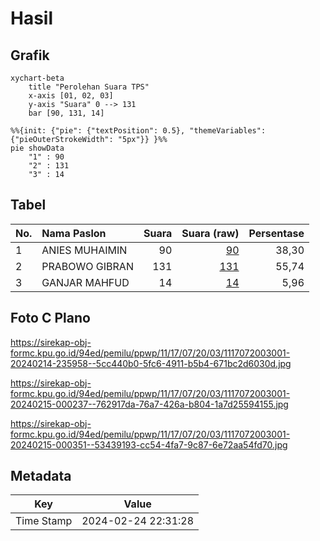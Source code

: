 # Hasil

## Grafik

```mermaid
xychart-beta
    title "Perolehan Suara TPS"
    x-axis [01, 02, 03]
    y-axis "Suara" 0 --> 131
    bar [90, 131, 14]
```

```mermaid
%%{init: {"pie": {"textPosition": 0.5}, "themeVariables": {"pieOuterStrokeWidth": "5px"}} }%%
pie showData
    "1" : 90
    "2" : 131
    "3" : 14
```

## Tabel

| No. | Nama Paslon    | Suara | Suara (raw) | Persentase |
|:--- |:-------------- | -----:| -----------:| ----------:|
| 1   | ANIES MUHAIMIN | 90    | [90][p-1]   | 38,30      |
| 2   | PRABOWO GIBRAN | 131   | [131][p-2]  | 55,74      |
| 3   | GANJAR MAHFUD  | 14    | [14][p-3]   | 5,96       |


[p-1]: https://github.com/gigit-pemilu/pemilu-2024-11-aceh/blob/main/pilpres/hitung-suara/sub/11-aceh/sub/17-bener-meriah/sub/07-timang-gajah/sub/2003-cekal-baru/sub/001-tps/sub/paslon-1.txt
[p-2]: https://github.com/gigit-pemilu/pemilu-2024-11-aceh/blob/main/pilpres/hitung-suara/sub/11-aceh/sub/17-bener-meriah/sub/07-timang-gajah/sub/2003-cekal-baru/sub/001-tps/sub/paslon-2.txt
[p-3]: https://github.com/gigit-pemilu/pemilu-2024-11-aceh/blob/main/pilpres/hitung-suara/sub/11-aceh/sub/17-bener-meriah/sub/07-timang-gajah/sub/2003-cekal-baru/sub/001-tps/sub/paslon-3.txt

## Foto C Plano

https://sirekap-obj-formc.kpu.go.id/94ed/pemilu/ppwp/11/17/07/20/03/1117072003001-20240214-235958--5cc440b0-5fc6-4911-b5b4-671bc2d6030d.jpg

https://sirekap-obj-formc.kpu.go.id/94ed/pemilu/ppwp/11/17/07/20/03/1117072003001-20240215-000237--762917da-76a7-426a-b804-1a7d25594155.jpg

https://sirekap-obj-formc.kpu.go.id/94ed/pemilu/ppwp/11/17/07/20/03/1117072003001-20240215-000351--53439193-cc54-4fa7-9c87-6e72aa54fd70.jpg


## Metadata

| Key        | Value               |
| ---------- | ------------------- |
| Time Stamp | 2024-02-24 22:31:28 |



